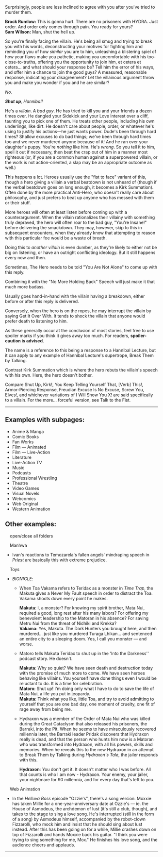 Surprisingly, people are less inclined to agree with you after you've tried to murder them.

**Brock Rumlow:** This is gonna hurt. There are no prisoners with HYDRA. Just order. And order only comes through pain. You ready for yours?  
**Sam Wilson:** Man, shut the hell up.

So you're finally facing the villain. He's being all smug and trying to break you with his words, deconstructing your motives for fighting him and reminding you of how _similar_ you are to him, unleashing a blistering spiel of how your flaws make you pathetic, making you uncomfortable with his too-close-to-truths, offering you the opportunity to join him, et cetera et cetera… and what should your response be? Tell him the error of his ways, and offer him a chance to join the good guys? A measured, reasonable response, indicating your disagreement? Let the villainous argument throw you and make you wonder if you and he are similar?

_No._

**_Shut up_**_, Hannibal!_

He's a _villain_. A _bad guy_. He has tried to kill you and your friends a dozen times over. He dangled your Sidekick and your Love Interest over a cliff, taunting you to pick one of them. He treats other people, including his own underlings, like dirt. He doesn't care about people, order, or whatever he's using to justify his actions—he just wants power. Dude's been through hard times? Shallow excuses to do bad things; we've been through hard times too and we never murdered anyone because of it! And he ran over your daughter's puppy. You're _nothing_ like him. He's _wrong_. So you tell it to him, spell it out if necessary, then beat the crap out of him in a manner most righteous (or, if you are a common human against a superpowered villain, or the work is not action-oriented, a slap may be an appropriate outcome as well.)

This happens a lot. Heroes usually use the "fist to face" variant of this, though a hero giving a villain a verbal beatdown is not unheard of (though if the verbal beatdown goes on long enough, it becomes a Kirk Summation). Often done by the more practical Anti-Hero, who doesn't really care about philosophy, and just prefers to beat up anyone who has messed with them or their stuff.

More heroes will often at least listen before coming up with a counterargument. When the villain rationalizes their villainy with something truly depraved, the hero will often roar to the bad guy, "You're Insane!" before delivering the smackdown. They may, however, skip to this in subsequent encounters, when they already know that attempting to reason with this particular foe would be a waste of breath.

Doing this to _another villain_ is even dumber, as they're likely to either not be big on listening, or have an outright conflicting ideology. But it still happens every now and then.

Sometimes, The Hero needs to be told "You Are Not Alone" to come up with this reply.

Combining it with the "No More Holding Back" Speech will just make it that much more badass.

Usually goes hand-in-hand with the villain having a breakdown, either before or after this reply is delivered.

Conversely, when the hero is on the ropes, he may interrupt the villain by saying Get It Over With. It tends to shock the villain that anyone would prefer death to listening to him.

As these generally occur at the conclusion of most stories, feel free to use spoiler marks if you think it gives away too much. For readers, **spoiler-caution is advised**.

The name is a reference to this being a response to a Hannibal Lecture, but it can apply to any example of Hannibal Lecture's supertrope, Break Them by Talking.

Contrast Kirk Summation which is where the hero rebuts the villain's speech with his own. Here, the hero doesn't bother.

Compare Shut Up, Kirk!, You Keep Telling Yourself That, \[Verb\] This!, Armor-Piercing Response, Freudian Excuse Is No Excuse, Screw You, Elves!, and whichever variations of I Will Show You X! are said specifically to a villain. For the more… forceful version, see Talk to the Fist.

___

## Examples with subpages:

-   Anime & Manga
-   Comic Books
-   Fan Works
-   Film — Animated
-   Film — Live-Action
-   Literature
-   Live-Action TV
-   Music
-   Podcasts
-   Professional Wrestling
-   Theatre
-   Video Games
-   Visual Novels
-   Webcomics
-   Web Original
-   Western Animation

## Other examples:

    open/close all folders 

    Manhwa 

-   Ivan's reactions to Temozarela's fallen angels' mindraping speech in _Priest_ are basically this with extreme prejudice.

    Toys 

-   _BIONICLE_:
    -   When Toa Vakama refers to Teridax as a monster in _Time Trap_, the Makuta gives a Never My Fault speech in order to distract the Toa. Vakama shoots down every point he makes.
        
        **Makuta**: I, a monster? For knowing my spirit brother, Mata Nui, required a good, long rest after his many labors? For offering my benevolent leadership to the Matoran in his absence? For saving Metru Nui from the threat of Nidhiki and Krekka?  
        **Vakama**: Yes, Makuta. The Dark Hunters you brought here, and then murdered... just like you murdered Turaga Lhikan... and sentenced an entire city to a sleeping doom. Yes, I call you monster — and worse.
        
    -   Matoro tells Makuta Teridax to shut up in the 'Into the Darkness'' podcast story. He doesn't.
        
        **Makuta**: Why so quiet? We have seen death and destruction today with the promise of much more to come. We have seen heroes behaving like villains. You yourself have done things even I would be reluctant to do. It is a time for celebration.  
        **Matoro**: Shut up! I'm doing only what I have to do to save the life of Mata Nui, a life you put in jeopardy.  
        **Makuta**: Think what you like, little Toa, and try to avoid admitting to yourself that you are one bad day, one moment of cruelty, one fit of rage away from being me.
        
    -   Hydraxon was a member of the Order of Mata Nui who was killed during the Great Cataclysm that also released his prisoners, the Barraki, into the Pit. When he seems to have miraculously recovered millennia later, the Barraki leader Pridak discovers that Hydraxon really is dead, and that the person who hunts him now is a Matoran who was transformed into Hydraxon, with all his powers, skills and memories. When he reveals this to the new Hydraxon in an attempt to Break Them by Talking during _Hydraxon's Tale_, the jailer responds with this.
        
        **Hydraxon**: You don't get it. It doesn't matter who I was before. All that counts is who I am now - Hydraxon. Your enemy, your jailer, your nightmare for 90 millennia, and for every day that's left to you.
        

    Web Animation 

-   In the _Helluva Boss_ episode "Ozzie's", there's a song version. Moxxie has taken Millie for a one-year-anniversary date at Ozzie's — ie. the House of Asmodeus, the archdemon of lust (it's still a club, though), and takes to the stage to sing a love song. He's interrupted (still in the form of a song) by Asmodeus himself, accompanied by the robot-clown Fizzarolli, who mock him and insist that he should sing about lust instead. After this has been going on for a while, Millie crashes down on top of Fizzarolli and hands Moxxie back his guitar. "I think you were trying to sing something for me, Mox." He finishes his love song, and the audience cheers and applauds.

___